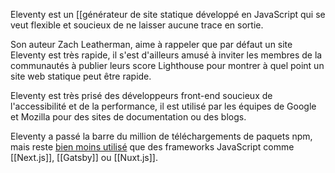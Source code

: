 
Eleventy est un [[générateur de site statique développé en JavaScript qui se veut flexible et soucieux de ne laisser aucune trace en sortie. 

Son auteur Zach Leatherman, aime à rappeler que par défaut un site Eleventy est très rapide, il s'est d'ailleurs amusé à inviter les membres de la communautés à publier leurs score Lighthouse pour montrer à quel point un site web statique peut être rapide.

Eleventy est très prisé des développeurs front-end soucieux de l'accessibilité et de la performance, il est utilisé par les équipes de Google et Mozilla pour des sites de documentation ou des blogs.

Eleventy a passé la barre du million de téléchargements de paquets npm, mais reste [bien moins utilisé](https://www.npmtrends.com/@11ty/eleventy-vs-gatsby-vs-next-vs-nuxt-vs-vuepress) que des frameworks JavaScript comme [[Next.js]], [[Gatsby]] ou [[Nuxt.js]].
